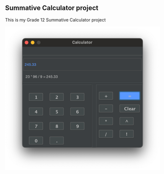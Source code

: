 ## Summative Calculator project

This is my Grade 12 Summative Calculator project

![img.png](img.png)